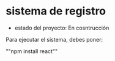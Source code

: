 <h1>sistema de registro</h1>

- estado del proyecto: En cosntrucción

Para ejecutar el sistema, debes poner:

""npm install react""

